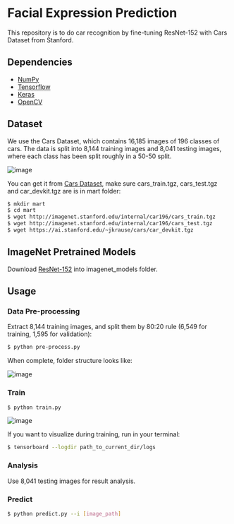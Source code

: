 # Facial Expression Prediction


This repository is to do car recognition by fine-tuning ResNet-152 with Cars Dataset from Stanford.


## Dependencies

- [NumPy](http://docs.scipy.org/doc/numpy-1.10.1/user/install.html)
- [Tensorflow](https://www.tensorflow.org/versions/r0.8/get_started/os_setup.html)
- [Keras](https://keras.io/#installation)
- [OpenCV](https://opencv-python-tutroals.readthedocs.io/en/latest/)

## Dataset

We use the Cars Dataset, which contains 16,185 images of 196 classes of cars. The data is split into 8,144 training images and 8,041 testing images, where each class has been split roughly in a 50-50 split.

 ![image](https://github.com/foamliu/Car-Recognition/raw/master/images/random.png)

You can get it from [Cars Dataset](https://ai.stanford.edu/~jkrause/cars/car_dataset.html), make sure cars_train.tgz, cars_test.tgz and car_devkit.tgz are is in mart folder:

```bash
$ mkdir mart
$ cd mart
$ wget http://imagenet.stanford.edu/internal/car196/cars_train.tgz
$ wget http://imagenet.stanford.edu/internal/car196/cars_test.tgz
$ wget https://ai.stanford.edu/~jkrause/cars/car_devkit.tgz
```

## ImageNet Pretrained Models

Download [ResNet-152](https://drive.google.com/file/d/0Byy2AcGyEVxfeXExMzNNOHpEODg/view?usp=sharing) into imagenet_models folder.

## Usage

### Data Pre-processing
Extract 8,144 training images, and split them by 80:20 rule (6,549 for training, 1,595 for validation):
```bash
$ python pre-process.py
```
 When complete, folder structure looks like:

 ![image](https://github.com/foamliu/Car-Recognition/raw/master/images/data.png)

### Train
```bash
$ python train.py
```
 ![image](https://github.com/foamliu/Car-Recognition/raw/master/images/train.png)

If you want to visualize during training, run in your terminal:
```bash
$ tensorboard --logdir path_to_current_dir/logs
```

### Analysis
Use 8,041 testing images for result analysis.


### Predict
```bash
$ python predict.py --i [image_path]
```